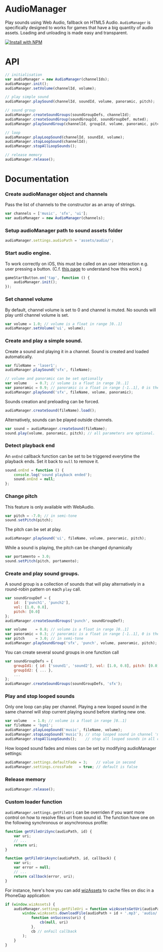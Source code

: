# AudioManager
Play sounds using Web Audio, fallback on HTML5 Audio.
`AudioManager` is specifically designed to works for games that have a big
quantity of audio assets. Loading and unloading is made easy and transparent.

[![Install with NPM](https://nodei.co/npm/audio-manager.png?downloads=true&stars=true)](https://nodei.co/npm/audio-manager/)

# API

```javascript
// initialisation
var audioManager = new AudioManager(channelIds);
audioManager.init();
audioManager.setVolume(channelId, volume);

// play simple sound
audioManager.playSound(channelId, soundId, volume, panoramic, pitch);

// sound group
audioManager.createSoundGroups(soundGroupDefs, channelId);
audioManager.createSoundGroup(soundGroupId, soundGroupDef, muted);
audioManager.playSoundGroup(channelId, groupId, volume, panoramic, pitch);

// loop
audioManager.playLoopSound(channelId, soundId, volume);
audioManager.stopLoopSound(channelId);
audioManager.stopAllLoopSounds();

// release memory
audioManager.release();
```

# Documentation

### Create audioManager object and channels
Pass the list of channels to the constructor as an array of strings.
```javascript
var channels = ['music', 'sfx', 'ui'];
var audioManager = new AudioManager(channels);
```

### Setup audioManager path to sound assets folder
```javascript
audioManager.settings.audioPath = 'assets/audio/';
```

### Start audio engine.
To work correctly on iOS, this must be called on an user interaction
e.g. user pressing a button.
(C.f. [this page](https://developer.apple.com/library/safari/documentation/AudioVideo/Conceptual/Using_HTML5_Audio_Video/Device-SpecificConsiderations/Device-SpecificConsiderations.html) to understand how this work.)
```javascript
gameStartButton.on('tap', function () {
	audioManager.init();
});
```

### Set channel volume
By default, channel volume is set to 0 and channel is muted.
No sounds will play until channel volume is set.
```javascript
var volume = 1.0; // volume is a float in range ]0..1]
audioManager.setVolume('ui', volume);
```

### Create and play a simple sound.
Create a sound and playing it in a channel.
Sound is created and loaded automatically.
```javascript
var fileName = 'laser1';
audioManager.playSound('sfx', fileName);

// volume and panoramic can be set optionally
var volume    = 0.7; // volume is a float in range ]0..1]
var panoramic = 0.9; // panoramic is a float in range [-1..1], 0 is the center
audioManager.playSound('sfx', fileName, volume, panoramic);
```

Sounds creation and preloading can be forced.
```javascript
audioManager.createSound(fileName).load();
```

Alternatively, sounds can be played outside channels.
```javascript
var sound = audioManager.createSound(fileName);
sound.play(volume, panoramic, pitch); // all parameters are optional.
```

### Detect playback end

An `onEnd` callback function can be set to be triggered everytime the playback ends.
Set it back to `null` to remove it.
```javascript
sound.onEnd = function () {
	console.log('sound playback ended');
	sound.onEnd = null;
};
```

### Change pitch
This feature is only available with WebAudio.

```javascript
var pitch = -7.0; // in semi-tone
sound.setPitch(pitch);
```

The pitch can be set at play.
```javascript
audioManager.playSound('ui', fileName, volume, panoramic, pitch);
```

While a sound is playing, the pitch can be changed dynamically
```javascript
var portamento = 3.0;
sound.setPitch(pitch, portamento);
```

### Create and play sound groups.
A sound group is a collection of sounds that will play alternatively in a 
round-robin pattern on each `play` call.
```javascript
var soundGroupDef = {
	id:  ['punch1', 'punch2'],
	vol: [1.0, 0.8],
	pitch: [0.0]
};
audioManager.createSoundGroups('punch', soundGroupDef);

var volume    = 0.8; // volume is a float in range ]0..1]
var panoramic = 0.3; // panoramic is a float in range [-1..1], 0 is the center
var pitch     = 3.0; // in semi-tone
audioManager.playSoundGroup('sfx', 'punch', volume, panoramic, pitch);
```

You can create several sound groups in one function call
```javascript
var soundGroupDefs = {
	groupId1: { id: ['sound1', 'sound2'], vol: [1.0, 0.8], pitch: [0.0] },
	groupId2: { ... },
	...
};
audioManager.createSoundGroups(soundGroupDefs, 'sfx');
```

### Play and stop looped sounds
Only one loop can play per channel. Playing a new looped sound in the same
channel will stop current playing sound before starting new one.
```javascript
var volume   = 1.0; // volume is a float in range ]0..1]
var fileName = 'bgm1';
audioManager.playLoopSound('music', fileName, volume);
audioManager.stopLoopSound('music'); // stop looped sound in channel 'music'
audioManager.stopAllLoopSounds();    // stop all looped sounds in all channel
```

How looped sound fades and mixes can be set by modifying audioManager settings:
```javascript
audioManager.settings.defaultFade = 3;    // value in second
audioManager.settings.crossFade   = true; // default is false
```

### Release memory
```javascript
audioManager.release();
```

### Custom loader function
`audioManager.settings.getFileUri` can be overriden if you want more control on how to 
resolve files uri from sound id. The function have one on the following synchronous or
asynchronous profile:

```javascript
function getFileUriSync(audioPath, id) {
	var uri;
	// ...
	return uri;
}
```

```javascript
function getFileUriAsync(audioPath, id, callback) {
	var uri;
	var error = null;
	// ...
	return callback(error, uri);
}
```

For instance, here's how you can add [wizAssets](https://github.com/Wizcorp/phonegap-plugin-wizAssets)
to cache files on disc in a PhoneGap application:
```javascript
if (window.wizAssets) {
    audioManager.settings.getFileUri = function wizAssetsGetUri(audioPath, id, cb) {
        window.wizAssets.downloadFile(audioPath + id + '.mp3', 'audio/' + id + '.mp3', 
            function onSuccess(uri) {
                cb(null, uri)
            }, 
            cb // onFail callback
        );
    }
}
```

